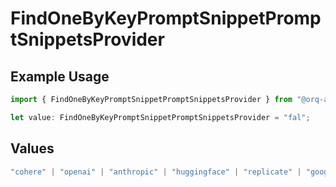 # FindOneByKeyPromptSnippetPromptSnippetsProvider

## Example Usage

```typescript
import { FindOneByKeyPromptSnippetPromptSnippetsProvider } from "@orq-ai/node/models/operations";

let value: FindOneByKeyPromptSnippetPromptSnippetsProvider = "fal";
```

## Values

```typescript
"cohere" | "openai" | "anthropic" | "huggingface" | "replicate" | "google" | "google-ai" | "azure" | "aws" | "anyscale" | "perplexity" | "groq" | "fal" | "leonardoai" | "nvidia" | "jina" | "togetherai" | "elevenlabs"
```